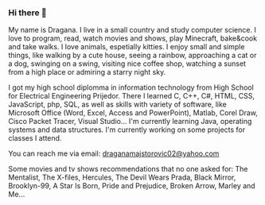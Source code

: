 ### Hi there 👋

My name is Dragana. I live in a small country and study computer science. I love to program, read, watch movies and shows, play Minecraft, bake&cook and take walks. I love animals, espetially kitties. I enjoy small and simple things, like walking by a cute house, seeing a rainbow, approaching a cat or a dog, swinging on a swing, visiting nice coffee shop, watching a sunset from a high place or admiring a starry night sky.

I got my high school diplomma in information technology from High School for Electrical Engineering Prijedor. There I learned C, C++, C#, HTML, CSS, JavaScript, php, SQL, as well as skills with variety of software, like Microsoft Office (Word, Excel, Access and PowerPoint), Matlab, Corel Draw, Cisco Packet Tracer, Visual Studio...
I'm currently learning Java, operating systems and data structures.
I'm currently working on some projects for classes I attend.

You can reach me via email: draganamajstorovic02@yahoo.com

Some movies and tv shows recommendations that no one asked for: The Mentalist, The X-files, Hercules, The Devil Wears Prada, Black Mirror, Brooklyn-99, A Star Is Born, Pride and Prejudice, Broken Arrow, Marley and Me...

<!--
**drmajstorovic/drmajstorovic** is a ✨ _special_ ✨ repository because its `README.md` (this file) appears on your GitHub profile.

Here are some ideas to get you started:

- 🔭 I’m currently working on ...
- 🌱 I’m currently learning ...
- 👯 I’m looking to collaborate on ...
- 🤔 I’m looking for help with ...
- 💬 Ask me about ...
- 📫 How to reach me: ...
- 😄 Pronouns: ...
- ⚡ Fun fact: ...
-->
